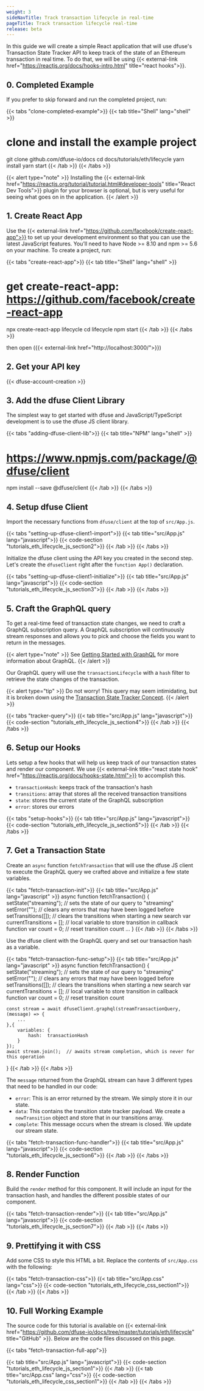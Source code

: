 ```yaml
---
weight: 3
sideNavTitle: Track transaction lifecycle in real-time
pageTitle: Track transaction lifecycle real-time
release: beta
---
```


In this guide we will create a simple React application that will use dfuse's Transaction State Tracker API to keep track of the state of an Ethereum transaction in real time. To do that, we will be using {{< external-link href="https://reactjs.org/docs/hooks-intro.html" title="react hooks">}}.

## 0. Completed Example

If you prefer to skip forward and run the completed project, run:

{{< tabs "clone-completed-example">}}
{{< tab title="Shell" lang="shell" >}}

# clone and install the example project

git clone github.com/dfuse-io/docs
cd docs/tutorials/eth/lifecycle
yarn install
yarn start
{{< /tab >}}
{{< /tabs >}}

{{< alert type="note" >}}
Installing the {{< external-link href="https://reactjs.org/tutorial/tutorial.html#developer-tools" title="React Dev Tools">}} plugin for your browser is optional, but is very useful for seeing what goes on in the application.
{{< /alert >}}

## 1. Create React App

Use the {{< external-link href="https://github.com/facebook/create-react-app">}} to set up your development environment so that you can use the latest JavaScript features. You’ll need to have Node >= 8.10 and npm >= 5.6 on your machine. To create a project, run:

{{< tabs "create-react-app">}}
{{< tab title="Shell" lang="shell" >}}

# get create-react-app: https://github.com/facebook/create-react-app

npx create-react-app lifecycle
cd lifecycle
npm start
{{< /tab >}}
{{< /tabs >}}

then open ({{< external-link href="http://localhost:3000/">}})

## 2. Get your API key

{{< dfuse-account-creation >}}

## 3. Add the dfuse Client Library

The simplest way to get started with dfuse and JavaScript/TypeScript development is to use the dfuse JS client library.

{{< tabs "adding-dfuse-client-lib">}}
{{< tab title="NPM" lang="shell" >}}

# https://www.npmjs.com/package/@dfuse/client

npm install --save @dfuse/client
{{< /tab >}}
{{< /tabs >}}

## 4. Setup dfuse Client

Import the necessary functions from `dfuse/client` at the top of `src/App.js`.

{{< tabs "setting-up-dfuse-client1-import">}}
{{< tab title="src/App.js" lang="javascript">}}
{{< code-section "tutorials_eth_lifecycle_js_section2">}}
{{< /tab >}}
{{< /tabs >}}

Initialize the dfuse client using the API key you created in the second step. Let's create the `dfuseClient` right after the `function App()` declaration.

{{< tabs "setting-up-dfuse-client1-initialize">}}
{{< tab title="src/App.js" lang="javascript">}}
{{< code-section "tutorials_eth_lifecycle_js_section3">}}
{{< /tab >}}
{{< /tabs >}}

## 5. Craft the GraphQL query

To get a real-time feed of transaction state changes, we need to craft a GraphQL subscription query. A GraphQL subscription will continuously stream responses and allows you to pick and choose the fields you want to return in the messages.

{{< alert type="note" >}}
See [Getting Started with GraphQL](../concepts/graphql/) for more information about GraphQL.
{{< /alert >}}

Our GraphQL query will use the `transactionLifecycle` with a `hash` filter to retrieve the state changes of the transaction.

{{< alert type="tip" >}}
Do not worry! This query may seem intimidating, but it is broken down using the [Transaction State Tracker Concept](/ethereum/public-apis/concepts/trx_lifecycle/).
{{< /alert >}}

{{< tabs "tracker-query">}}
{{< tab title="src/App.js" lang="javascript">}}
{{< code-section "tutorials_eth_lifecycle_js_section4">}}
{{< /tab >}}
{{< /tabs >}}

## 6. Setup our Hooks

Lets setup a few hooks that will help us keep track of our transaction states and render our component. We use {{< external-link title="react state hook" href="https://reactjs.org/docs/hooks-state.html">}} to accomplish this.

- `transactionHash`: keeps track of the transaction's hash
- `transitions`: array that stores all the received transaction transitions
- `state`: stores the current state of the GraphQL subscription
- `error`: stores our errors

{{< tabs "setup-hooks">}}
{{< tab title="src/App.js" lang="javascript">}}
{{< code-section "tutorials_eth_lifecycle_js_section5">}}
{{< /tab >}}
{{< /tabs >}}

## 7. Get a Transaction State

Create an `async` function `fetchTransaction` that will use the dfuse JS client to execute the GraphQL query we crafted above and initialize a few state variables.

{{< tabs "fetch-transaction-init">}}
{{< tab title="src/App.js" lang="javascript" >}}
async function fetchTransaction() {
setState("streaming"); // sets the state of our query to "streaming"
setError(""); // clears any errors that may have been logged before
setTransitions([]); // clears the transitions when starting a new search
var currentTransitions = []; // local variable to store transition in callback function
var count = 0; // reset transition count
...
}
{{< /tab >}}
{{< /tabs >}}

Use the dfuse client with the GraphQL query and set our transaction hash as a variable.

{{< tabs "fetch-transaction-func-setup">}}
{{< tab title="src/App.js" lang="javascript" >}}
async function fetchTransaction() {
setState("streaming"); // sets the state of our query to "streaming"
setError(""); // clears any errors that may have been logged before
setTransitions([]); // clears the transitions when starting a new search
var currentTransitions = []; // local variable to store transition in callback function
var count = 0; // reset transition count

    const stream = await dfuseClient.graphql(streamTransactionQuery, (message) => {
        ...
    },{
        variables: {
            hash:  transactionHash
        }
    });
    await stream.join();  // awaits stream completion, which is never for this operation

}
{{< /tab >}}
{{< /tabs >}}

The `message` returned from the GraphQL stream can have 3 different types that need to be handled in our code:

- `error`: This is an error returned by the stream. We simply store it in our state.
- `data`: This contains the transition state tracker payload. We create a `newTransition` object and store that in our transitions array.
- `complete`: This message occurs when the stream is closed. We update our stream state.

{{< tabs "fetch-transaction-func-handler">}}
{{< tab title="src/App.js" lang="javascript">}}
{{< code-section "tutorials_eth_lifecycle_js_section6">}}
{{< /tab >}}
{{< /tabs >}}

## 8. Render Function

Build the `render` method for this component. It will include an input for the transaction hash, and handles the different possible states of our component.

{{< tabs "fetch-transaction-render">}}
{{< tab title="src/App.js" lang="javascript">}}
{{< code-section "tutorials_eth_lifecycle_js_section7">}}
{{< /tab >}}
{{< /tabs >}}

## 9. Prettifying it with CSS

Add some CSS to style this HTML a bit. Replace the contents of `src/App.css` with the following:

{{< tabs "fetch-transaction-css">}}
{{< tab title="src/App.css" lang="css">}}
{{< code-section "tutorials_eth_lifecycle_css_section1">}}
{{< /tab >}}
{{< /tabs >}}

## 10. Full Working Example

The source code for this tutorial is available on {{< external-link href="https://github.com/dfuse-io/docs/tree/master/tutorials/eth/lifecycle" title="GitHub" >}}. Below are the code files discussed on this page.

{{< tabs "fetch-transaction-full-app">}}

{{< tab title="src/App.js" lang="javascript">}}
{{< code-section "tutorials_eth_lifecycle_js_section1">}}
{{< /tab >}}
{{< tab title="src/App.css" lang="css">}}
{{< code-section "tutorials_eth_lifecycle_css_section1">}}
{{< /tab >}}
{{< /tabs >}}
